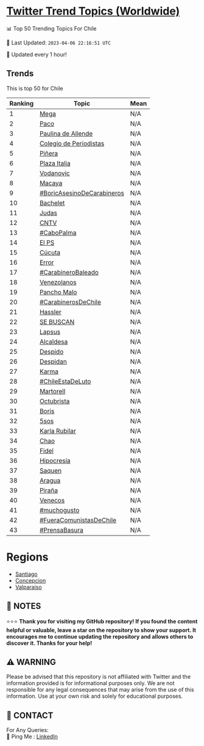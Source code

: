 [Twitter Trend Topics (Worldwide)](https://github.com/ErcinDedeoglu/Twitter-Trend-Topics)
==========


📊 Top 50 Trending Topics For Chile

📆 Last Updated: `2023-04-06 22:16:51 UTC`

🔧 Updated every 1 hour!


## Trends

This is top 50 for Chile

| Ranking | Topic | Mean |
| ------- | ------------ | ------------ |
| 1 | [Mega](http://twitter.com/search?q=Mega) | N/A |
| 2 | [Paco](http://twitter.com/search?q=Paco) | N/A |
| 3 | [Paulina de Allende](http://twitter.com/search?q=Paulina+de+Allende) | N/A |
| 4 | [Colegio de Periodistas](http://twitter.com/search?q=Colegio+de+Periodistas) | N/A |
| 5 | [Piñera](http://twitter.com/search?q=Pi%c3%b1era) | N/A |
| 6 | [Plaza Italia](http://twitter.com/search?q=Plaza+Italia) | N/A |
| 7 | [Vodanovic](http://twitter.com/search?q=Vodanovic) | N/A |
| 8 | [Macaya](http://twitter.com/search?q=Macaya) | N/A |
| 9 | [#BoricAsesinoDeCarabineros](http://twitter.com/search?q=%23BoricAsesinoDeCarabineros) | N/A |
| 10 | [Bachelet](http://twitter.com/search?q=Bachelet) | N/A |
| 11 | [Judas](http://twitter.com/search?q=Judas) | N/A |
| 12 | [CNTV](http://twitter.com/search?q=CNTV) | N/A |
| 13 | [#CaboPalma](http://twitter.com/search?q=%23CaboPalma) | N/A |
| 14 | [El PS](http://twitter.com/search?q=El+PS) | N/A |
| 15 | [Cúcuta](http://twitter.com/search?q=C%c3%bacuta) | N/A |
| 16 | [Error](http://twitter.com/search?q=Error) | N/A |
| 17 | [#CarabineroBaleado](http://twitter.com/search?q=%23CarabineroBaleado) | N/A |
| 18 | [Venezolanos](http://twitter.com/search?q=Venezolanos) | N/A |
| 19 | [Pancho Malo](http://twitter.com/search?q=Pancho+Malo) | N/A |
| 20 | [#CarabinerosDeChile](http://twitter.com/search?q=%23CarabinerosDeChile) | N/A |
| 21 | [Hassler](http://twitter.com/search?q=Hassler) | N/A |
| 22 | [SE BUSCAN](http://twitter.com/search?q=SE+BUSCAN) | N/A |
| 23 | [Lapsus](http://twitter.com/search?q=Lapsus) | N/A |
| 24 | [Alcaldesa](http://twitter.com/search?q=Alcaldesa) | N/A |
| 25 | [Despido](http://twitter.com/search?q=Despido) | N/A |
| 26 | [Despidan](http://twitter.com/search?q=Despidan) | N/A |
| 27 | [Karma](http://twitter.com/search?q=Karma) | N/A |
| 28 | [#ChileEstaDeLuto](http://twitter.com/search?q=%23ChileEstaDeLuto) | N/A |
| 29 | [Martorell](http://twitter.com/search?q=Martorell) | N/A |
| 30 | [Octubrista](http://twitter.com/search?q=Octubrista) | N/A |
| 31 | [Boris](http://twitter.com/search?q=Boris) | N/A |
| 32 | [5sos](http://twitter.com/search?q=5sos) | N/A |
| 33 | [Karla Rubilar](http://twitter.com/search?q=Karla+Rubilar) | N/A |
| 34 | [Chao](http://twitter.com/search?q=Chao) | N/A |
| 35 | [Fidel](http://twitter.com/search?q=Fidel) | N/A |
| 36 | [Hipocresía](http://twitter.com/search?q=Hipocres%c3%ada) | N/A |
| 37 | [Saquen](http://twitter.com/search?q=Saquen) | N/A |
| 38 | [Aragua](http://twitter.com/search?q=Aragua) | N/A |
| 39 | [Piraña](http://twitter.com/search?q=Pira%c3%b1a) | N/A |
| 40 | [Venecos](http://twitter.com/search?q=Venecos) | N/A |
| 41 | [#muchogusto](http://twitter.com/search?q=%23muchogusto) | N/A |
| 42 | [#FueraComunistasDeChile](http://twitter.com/search?q=%23FueraComunistasDeChile) | N/A |
| 43 | [#PrensaBasura](http://twitter.com/search?q=%23PrensaBasura) | N/A |



# Regions

* [Santiago](</Chile/Santiago.md>)
* [Concepcion](</Chile/Concepcion.md>)
* [Valparaiso](</Chile/Valparaiso.md>)



## 📝 NOTES

⭐⭐⭐ **Thank you for visiting my GitHub repository! If you found the content helpful or valuable, leave a star on the repository to show your support. It encourages me to continue updating the repository and allows others to discover it. Thanks for your help!**


## ⚠️ WARNING

Please be advised that this repository is not affiliated with Twitter and the information provided is for informational purposes only. We are not responsible for any legal consequences that may arise from the use of this information. Use at your own risk and solely for educational purposes.


## 📨 CONTACT

 For Any Queries:  
            🏓 Ping Me : [LinkedIn](https://www.linkedin.com/in/ercindedeoglu/)
